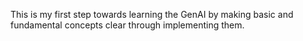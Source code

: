 This is my first step towards learning the GenAI by making basic and fundamental concepts clear through implementing them.
